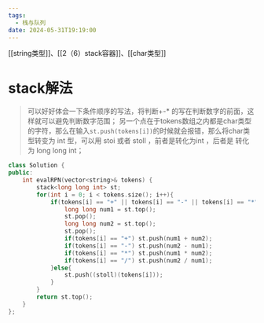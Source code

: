 ```yaml
---
tags:
  - 栈与队列
date: 2024-05-31T19:19:00
---
```

[[string类型]]、[[2（6）stack容器]]、[[char类型]]

# stack解法

>可以好好体会一下条件顺序的写法，将判断+-* 的写在判断数字的前面，这样就可以避免判断数字范围；
>另一个点在于tokens数组之内都是char类型的字符，那么在输入`st.push(tokens[i])`的时候就会报错，那么将char类型转变为 int 型，可以用 stoi 或者 stoll ，前者是转化为int ，后者是 转化为 long long int；

```cpp
class Solution {
public:
    int evalRPN(vector<string>& tokens) {
        stack<long long int> st;
        for(int i = 0; i < tokens.size(); i++){
            if(tokens[i] == "+" || tokens[i] == "-" || tokens[i] == "*" || tokens[i] == "/"){
                long long num1 = st.top();
                st.pop();
                long long num2 = st.top();
                st.pop();
                if(tokens[i] == "+") st.push(num1 + num2);
                if(tokens[i] == "-") st.push(num2 - num1);
                if(tokens[i] == "*") st.push(num1 * num2);
                if(tokens[i] == "/") st.push(num2 / num1);
            }else{
                st.push((stoll)(tokens[i]));
            }
        }
        return st.top();
    }
};
```